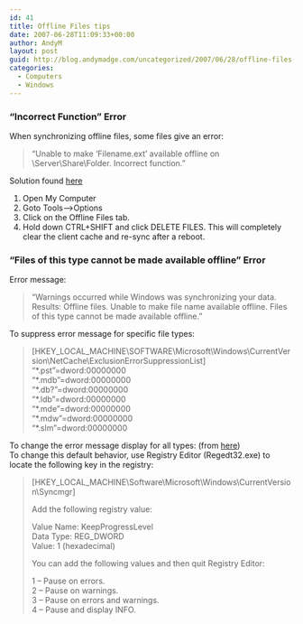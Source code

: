 ```yaml
---
id: 41
title: Offline Files tips
date: 2007-06-28T11:09:33+00:00
author: AndyM
layout: post
guid: http://blog.andymadge.com/uncategorized/2007/06/28/offline-files-tips/
categories:
  - Computers
  - Windows
---
```

### &#8220;Incorrect Function&#8221; Error

When synchronizing offline files, some files give an error:

> &#8220;Unable to make &#8216;Filename.ext&#8217; available offline on \\Server\Share\Folder. Incorrect function.&#8221;

Solution found [here](http://blogs.msdn.com/jonathanh/archive/2004/12/09/279292.aspx#439263)

  1. Open My Computer
  2. Goto Tools&#8211;>Options
  3. Click on the Offline Files tab.
  4. Hold down CTRL+SHIFT and click DELETE FILES. This will completely clear the client cache and re-sync after a reboot.

### &#8220;Files of this type cannot be made available offline&#8221; Error

Error message:

> &#8220;Warnings occurred while Windows was synchronizing your data. Results: Offline files. Unable to make file name available offline. Files of this type cannot be made available offline.&#8221;

To suppress error message for specific file types:

> <div class="indent">
>   [HKEY_LOCAL_MACHINE\SOFTWARE\Microsoft\Windows\CurrentVersion\NetCache\ExclusionErrorSuppressionList]<br /> &#8220;*.pst&#8221;=dword:00000000<br /> &#8220;*.mdb&#8221;=dword:00000000<br /> &#8220;*.db?&#8221;=dword:00000000<br /> &#8220;*.ldb&#8221;=dword:00000000<br /> &#8220;*.mde&#8221;=dword:00000000<br /> &#8220;*.mdw&#8221;=dword:00000000<br /> &#8220;*.slm&#8221;=dword:00000000
> </div>

To change the error message display for all types: (from [here](http://support.microsoft.com/default.aspx?scid=kb;en-us;320139))  
To change this default behavior, use Registry Editor (Regedt32.exe) to locate the following key in the registry:

> <div class="indent">
>   [HKEY_LOCAL_MACHINE\Software\Microsoft\Windows\CurrentVersion\Syncmgr]
> </div>
> 
> Add the following registry value:
> 
> <div class="indent">
>   Value Name: KeepProgressLevel<br /> Data Type: REG_DWORD<br /> Value: 1 (hexadecimal)
> </div>
> 
> You can add the following values and then quit Registry Editor:
> 
> <div class="indent">
>   1 &#8211; Pause on errors.<br /> 2 &#8211; Pause on warnings.<br /> 3 &#8211; Pause on errors and warnings.<br /> 4 &#8211; Pause and display INFO.
> </div>